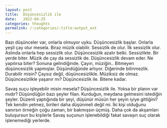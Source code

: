 ```yaml
---
layout: post
title:  Düşüncesizlik ile
date:   2022-04-25
categories: thoughts
permalink: /:categories/:title:output_ext
---
```


Bazı düşünceler var, onlarla olmuyor uyku. Düşüncesizlik başlar.
Onlarla yeşil çay olur mesela. Biraz müzik olabilir. Sessizlik de olur. İlk sessizlik olur.
Aslında onlarla hep sessizlik olur. Düşüncesizlik azalır belki. Sessizlikte.
Bir yerde biter. Müzik de çay da sessizlik de. Düşüncesizlik devam eder.
Ne yapılırsa biter? Sonuna gelindiğinde. Çayın, müziğin..
Bitmeyen düşüncesizlik yapmışlar. Düşündüğünde artıyor. Diğerinde bilinmezlik.
Durabilir misin? Çaysız değil, düşüncesizlikle. Müziksiz de olmaz.
Düşüncesizlikle yaşanır mı? Düşüncesizlik ile. Bitene kadar.

Savaş suçu işleyebilir misin mesela? Düşüncesizlik ile.
Yoksa bir planın var mıdır? Düşündüğün bazı şeyler filan.
Kurduğun, meydana gelmesini istediğin şeyler.
Düzenli yaptığında bir şeyi, düşünür müsün her şeyin iyiye gittiğini?
Tek kendin yetmez, birileri daha düşünmeli değil mi.
İki kişi olduğunu sanırsın örneğin çoğu zaman, bir bakmışsın üçmüş.
Daha çok da akşamları buluşursun bu kişilerle
Savaş suçunun işlenebildiği fakat savaşın suç olarak işlenemediği yerlerde.

